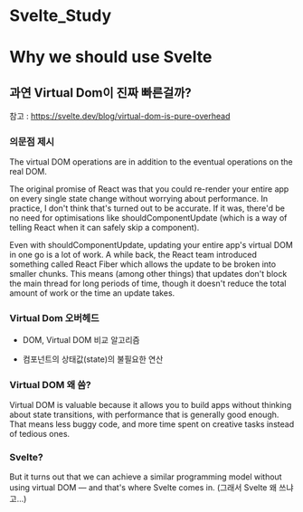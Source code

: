 # Svelte_Study

# Why we should use Svelte

## 과연 Virtual Dom이 진짜 빠른걸까?

참고 : https://svelte.dev/blog/virtual-dom-is-pure-overhead

### 의문점 제시

The virtual DOM operations are in addition to the eventual operations on the real DOM.

The original promise of React was that you could re-render your entire app on every single state change without worrying about performance. 
In practice, I don't think that's turned out to be accurate. 
If it was, there'd be no need for optimisations like shouldComponentUpdate (which is a way of telling React when it can safely skip a component).

Even with shouldComponentUpdate, updating your entire app's virtual DOM in one go is a lot of work. 
A while back, the React team introduced something called React Fiber which allows the update to be broken into smaller chunks. 
This means (among other things) that updates don't block the main thread for long periods of time, 
though it doesn't reduce the total amount of work or the time an update takes.

### Virtual Dom 오버헤드

* DOM, Virtual DOM 비교 알고리즘

* 컴포넌트의 상태값(state)의 불필요한 연산

### Virtual DOM 왜 씀?

Virtual DOM is valuable because it allows you to build apps without thinking about state transitions, with performance that is generally good enough. That means less buggy code, and more time spent on creative tasks instead of tedious ones.

### Svelte?

But it turns out that we can achieve a similar programming model without using virtual DOM — and that's where Svelte comes in. (그래서 Svelte 왜 쓰냐고...)
